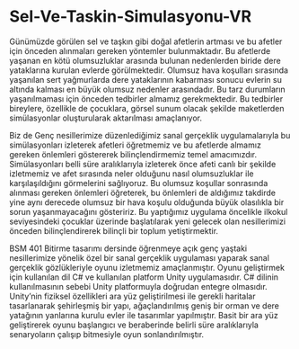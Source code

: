 # Sel-Ve-Taskin-Simulasyonu-VR

Günümüzde görülen sel ve taşkın gibi doğal afetlerin artması ve bu afetler için önceden alınmaları gereken yöntemler bulunmaktadır. Bu afetlerde yaşanan en kötü olumsuzluklar arasında bulunan nedenlerden biride dere yataklarına kurulan evlerde görülmektedir. Olumsuz hava koşulları sırasında yaşanılan sert yağmurlarda dere yataklarının kabarması sonucu evlerin su altında kalması en büyük olumsuz nedenler arasındadır. Bu tarz durumların yaşanılmaması için önceden tedbirler almamız gerekmektedir. Bu tedbirler bireylere, özellikle de çocuklara, görsel sunum olacak şekilde maketlerden simülasyonlar oluşturularak aktarılması amaçlanıyor. 

Biz de Genç nesillerimize düzenlediğimiz sanal gerçeklik uygulamalarıyla bu simülasyonları izleterek afetleri öğretmemiz ve bu afetlerde almamız gereken önlemleri göstererek bilinçlendirmemiz temel amacımızdır. Simülasyonları belli süre aralıklarıyla izleterek önce afeti canlı bir şekilde izletmemiz ve afet sırasında neler olduğunu nasıl olumsuzluklar ile karşılaşıldığını görmelerini sağlıyoruz. Bu olumsuz koşullar sonrasında alınması gereken önlemleri öğreterek, bu önlemleri de aldığımız takdirde yine aynı derecede olumsuz bir hava koşulu olduğunda büyük olasılıkla bir sorun yaşanmayacağını gösteririz. Bu yaptığımız uygulama öncelikle ilkokul seviyesindeki çocuklar üzerinde başlatılarak yeni gelecek olan nesillerimizi önceden bilinçlendirerek bilinçli bir toplum yetiştirmektir. 

BSM 401 Bitirme tasarımı dersinde öğrenmeye açık genç yaştaki nesillerimize yönelik özel bir sanal gerçeklik uygulaması yaparak sanal gerçeklik gözlükleriyle oyunu izletmemiz amaçlanmıştır. Oyunu geliştirmek için kullanılan dil C# ve kullanılan platform Unity uygulamasıdır. C# dilinin kullanılmasının sebebi Unity platformuyla doğrudan entegre olmasıdır. Unity’nin fiziksel özellikleri ara yüz geliştirilmesi ile gerekli haritalar tasarlanarak şehirleşmiş bir yapı, ağaçlandırılmış geniş bir orman ve dere yatağının yanlarına kurulu evler ile tasarımlar yapılmıştır. Basit bir ara yüz geliştirerek oyunu başlangıcı ve beraberinde belirli süre aralıklarıyla senaryoların çalışıp bitmesiyle oyun sonlandırılmıştır.
